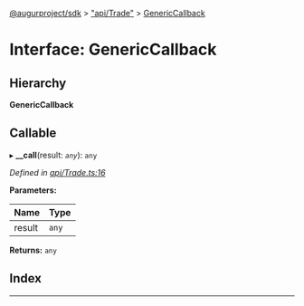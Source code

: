 [@augurproject/sdk](../README.md) > ["api/Trade"](../modules/_api_trade_.md) > [GenericCallback](../interfaces/_api_trade_.genericcallback.md)

# Interface: GenericCallback

## Hierarchy

**GenericCallback**

## Callable
▸ **__call**(result: *`any`*): `any`

*Defined in [api/Trade.ts:16](https://github.com/AugurProject/augur/blob/1991ef64ef/packages/augur-sdk/src/api/Trade.ts#L16)*

**Parameters:**

| Name | Type |
| ------ | ------ |
| result | `any` |

**Returns:** `any`

## Index

---

